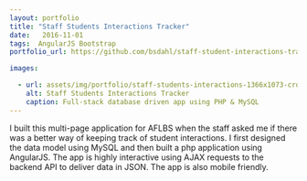 ```yaml
---
layout: portfolio
title: "Staff Students Interactions Tracker"
date:   2016-11-01
tags:  AngularJS Bootstrap
portfolio_url: https://github.com/bsdahl/staff-student-interactions-tracker

images:

  - url: assets/img/portfolio/staff-students-interactions-1366x1073-cropped.png
    alt: Staff Students Interactions Tracker
    caption: Full-stack database driven app using PHP & MySQL
---
```


I built this multi-page application for AFLBS when the staff asked me if there was a better way of keeping track of student interactions. I first designed the data model using MySQL and then built a php application using AngularJS. The app is highly interactive using AJAX requests to the backend API to deliver data in JSON. The app is also mobile friendly.